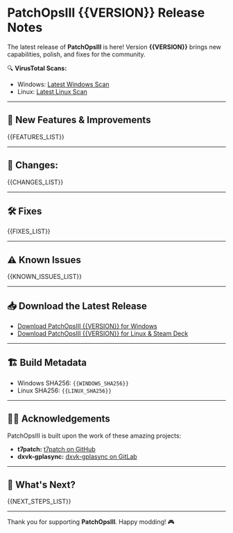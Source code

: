# PatchOpsIII {{VERSION}} Release Notes

The latest release of **PatchOpsIII** is here! Version **{{VERSION}}** brings new capabilities, polish, and fixes for the community.

🔍 **VirusTotal Scans:**
- Windows: <a href="{{WINDOWS_VT_URL}}" target="_blank" rel="noopener noreferrer">Latest Windows Scan</a>
- Linux: <a href="{{LINUX_VT_URL}}" target="_blank" rel="noopener noreferrer">Latest Linux Scan</a>

---

## 🚀 New Features & Improvements
{{FEATURES_LIST}}

---

## 🔄 **Changes:**
{{CHANGES_LIST}}

---

## 🛠 Fixes
{{FIXES_LIST}}

---

## ⚠️ Known Issues
{{KNOWN_ISSUES_LIST}}

---

## 📥 Download the Latest Release
- <a href="{{WINDOWS_DOWNLOAD_URL}}" target="_blank" rel="noopener noreferrer">Download PatchOpsIII {{VERSION}} for Windows</a>
- <a href="{{LINUX_DOWNLOAD_URL}}" target="_blank" rel="noopener noreferrer">Download PatchOpsIII {{VERSION}} for Linux & Steam Deck</a>

---

## 🏗 Build Metadata
- Windows SHA256: `{{WINDOWS_SHA256}}`
- Linux SHA256: `{{LINUX_SHA256}}`

---

## 🧑‍💻 Acknowledgements
PatchOpsIII is built upon the work of these amazing projects:
- **t7patch:** <a href="https://github.com/shiversoftdev/t7patch" target="_blank" rel="noopener noreferrer">t7patch on GitHub</a>
- **dxvk-gplasync:** <a href="https://gitlab.com/Ph42oN/dxvk-gplasync" target="_blank" rel="noopener noreferrer">dxvk-gplasync on GitLab</a>

---

## 🔮 What's Next?
{{NEXT_STEPS_LIST}}

---

Thank you for supporting **PatchOpsIII**. Happy modding! 🎮
